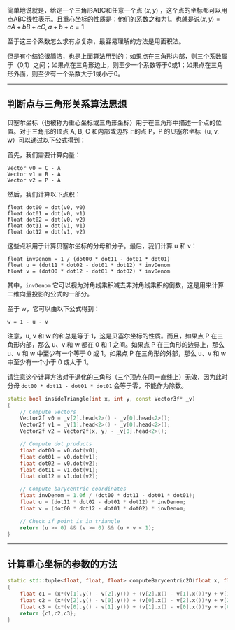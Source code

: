 简单地说就是，给定一个三角形ABC和任意一个点 $(x,y)$ ，这个点的坐标都可以用点ABC线性表示。且重心坐标的性质是：他们的系数之和为1。也就是说$(x, y)= a A + b B + c C, a+b+c=1$

至于这三个系数怎么求有点复杂，最容易理解的方法是用面积法。

但是有个结论很简洁，也是上面算法用到的：如果点在三角形内部，则三个系数属于（0,1）之间；如果点在三角形边上，则至少一个系数等于0或1；如果点在三角形外面，则至少有一个系数大于1或小于0。

<!--more-->

----

## 判断点与三角形关系算法思想

贝塞尔坐标（也被称为重心坐标或三角形坐标）用于在三角形中描述一个点的位置。对于三角形的顶点 A, B, C 和内部或边界上的点 P，P 的贝塞尔坐标（u, v, w）可以通过以下公式得到：

首先，我们需要计算向量：

```
Vector v0 = C - A
Vector v1 = B - A
Vector v2 = P - A
```

然后，我们计算以下点积：

```
float dot00 = dot(v0, v0)
float dot01 = dot(v0, v1)
float dot02 = dot(v0, v2)
float dot11 = dot(v1, v1)
float dot12 = dot(v1, v2)
```

这些点积用于计算贝塞尔坐标的分母和分子。最后，我们计算 u 和 v：

```
float invDenom = 1 / (dot00 * dot11 - dot01 * dot01)
float u = (dot11 * dot02 - dot01 * dot12) * invDenom
float v = (dot00 * dot12 - dot01 * dot02) * invDenom
```

其中，```invDenom``` 它可以视为对角线乘积减去非对角线乘积的倒数，这是用来计算二维向量投影的公式的一部分。

至于 w，它可以由以下公式得到：

```
w = 1 - u - v
```

注意，u, v 和 w 的和总是等于 1，这是贝塞尔坐标的性质。而且，如果点 P 在三角形内部，那么 u、v 和 w 都在 0 和 1 之间。如果点 P 在三角形的边界上，那么 u、v 和 w 中至少有一个等于 0 或 1。如果点 P 在三角形的外部，那么 u、v 和 w 中至少有一个小于 0 或大于 1。

请注意这个计算方法对于退化的三角形（三个顶点在同一直线上）无效，因为此时分母 `dot00 * dot11 - dot01 * dot01` 会等于零，不能作为除数。



```c++
static bool insideTriangle(int x, int y, const Vector3f* _v)
{
    // Compute vectors
    Vector2f v0 = _v[2].head<2>() - _v[0].head<2>();
    Vector2f v1 = _v[1].head<2>() - _v[0].head<2>();
    Vector2f v2 = Vector2f(x, y) - _v[0].head<2>();

    // Compute dot products
    float dot00 = v0.dot(v0);
    float dot01 = v0.dot(v1);
    float dot02 = v0.dot(v2);
    float dot11 = v1.dot(v1);
    float dot12 = v1.dot(v2);

    // Compute barycentric coordinates
    float invDenom = 1.0f / (dot00 * dot11 - dot01 * dot01);
    float u = (dot11 * dot02 - dot01 * dot12) * invDenom;
    float v = (dot00 * dot12 - dot01 * dot02) * invDenom;

    // Check if point is in triangle
    return (u >= 0) && (v >= 0) && (u + v < 1);
}
```



----

## 计算重心坐标的参数的方法

```c++
static std::tuple<float, float, float> computeBarycentric2D(float x, float y, const Vector3f* v)
{
    float c1 = (x*(v[1].y() - v[2].y()) + (v[2].x() - v[1].x())*y + v[1].x()*v[2].y() - v[2].x()*v[1].y()) / (v[0].x()*(v[1].y() - v[2].y()) + (v[2].x() - v[1].x())*v[0].y() + v[1].x()*v[2].y() - v[2].x()*v[1].y());
    float c2 = (x*(v[2].y() - v[0].y()) + (v[0].x() - v[2].x())*y + v[2].x()*v[0].y() - v[0].x()*v[2].y()) / (v[1].x()*(v[2].y() - v[0].y()) + (v[0].x() - v[2].x())*v[1].y() + v[2].x()*v[0].y() - v[0].x()*v[2].y());
    float c3 = (x*(v[0].y() - v[1].y()) + (v[1].x() - v[0].x())*y + v[0].x()*v[1].y() - v[1].x()*v[0].y()) / (v[2].x()*(v[0].y() - v[1].y()) + (v[1].x() - v[0].x())*v[2].y() + v[0].x()*v[1].y() - v[1].x()*v[0].y());
    return {c1,c2,c3};
}
```

